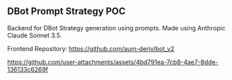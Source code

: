 ## DBot Prompt Strategy POC
Backend for DBot Strategy generation using prompts. Made using Anthropic Claude Sonnet 3.5.

Frontend Repository: https://github.com/aum-deriv/bot_v2

https://github.com/user-attachments/assets/4bd791ea-7cb8-4ae7-8dde-136133c6269f

